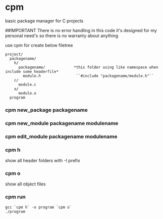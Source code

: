 # cpm
basic package manager for C projects

##IMPORTANT
There is no error handling in this code it's designed for my personal need's so there is no warranty about anything 



use cpm for create below filetree


    project/
      packagename/
        h/
          packagename/             *this folder using like namespace when include some headerfile* 
            module.h                ``#include "packagename/module.h"``
        c/
          module.c
        o/
          module.o
      program
  

### cpm new_package packagename
### cpm new_module packagename modulename

### cpm edit_module packagename modulename

### cpm h
  show all header folders with -I prefix

### cpm o 
  show all object files

### cpm run 
  `` gcc `cpm h` -o program `cpm o` ``  
  `./program `

